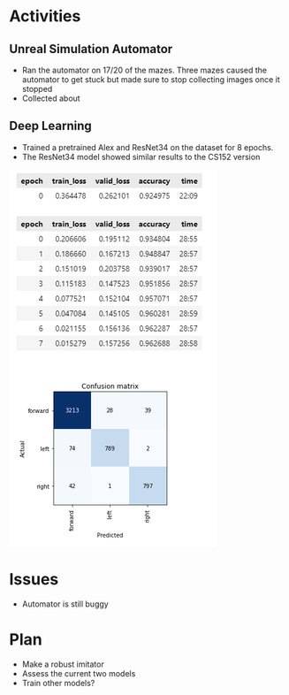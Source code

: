 # Activities

## Unreal Simulation Automator

- Ran the automator on 17/20 of the mazes. Three mazes caused the automator to get stuck but made sure to stop collecting images once it stopped 
- Collected about 

## Deep Learning

- Trained a pretrained Alex and ResNet34 on the dataset for 8 epochs.
- The ResNet34 model showed similar results to the CS152 version 

![](resnet34.png)

# Issues

- Automator is still buggy 

# Plan

- Make a robust imitator
- Assess the current two models
- Train other models?
